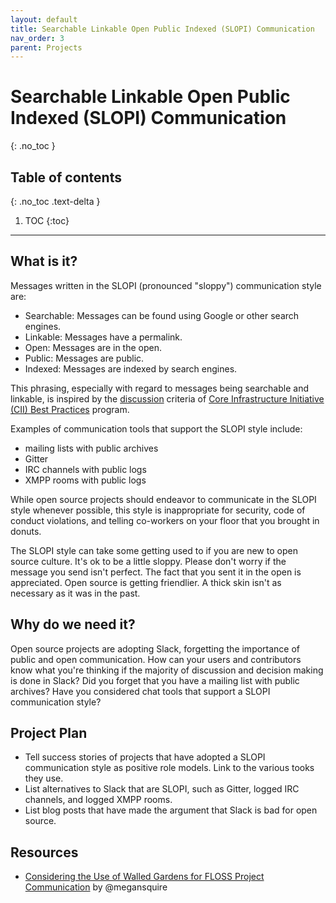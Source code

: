 ```yaml
---
layout: default
title: Searchable Linkable Open Public Indexed (SLOPI) Communication
nav_order: 3
parent: Projects
---
```


# Searchable Linkable Open Public Indexed (SLOPI) Communication
{: .no_toc }

## Table of contents
{: .no_toc .text-delta }

1. TOC
{:toc}

---

## What is it?

Messages written in the SLOPI (pronounced "sloppy") communication style are:

- Searchable: Messages can be found using Google or other search engines.
- Linkable: Messages have a permalink.
- Open: Messages are in the open.
- Public: Messages are public.
- Indexed: Messages are indexed by search engines.

This phrasing, especially with regard to messages being searchable and linkable, is inspired by the [discussion][] criteria of [Core Infrastructure Initiative (CII) Best Practices][] program.

Examples of communication tools that support the SLOPI style include:

- mailing lists with public archives
- Gitter
- IRC channels with public logs
- XMPP rooms with public logs

While open source projects should endeavor to communicate in the SLOPI style whenever possible, this style is inappropriate for security, code of conduct violations, and telling co-workers on your floor that you brought in donuts.

The SLOPI style can take some getting used to if you are new to open source culture. It's ok to be a little sloppy. Please don't worry if the message you send isn't perfect. The fact that you sent it in the open is appreciated. Open source is getting friendlier. A thick skin isn't as necessary as it was in the past.

[discussion]: https://github.com/coreinfrastructure/best-practices-badge/commit/65ebe74d7bfdf661502978311200d0c32f7b8be8
[Core Infrastructure Initiative (CII) Best Practices]: https://bestpractices.coreinfrastructure.org

## Why do we need it?

Open source projects are adopting Slack, forgetting the importance of public and open communication. How can your users and contributors know what you're thinking if the majority of discussion and decision making is done in Slack? Did you forget that you have a mailing list with public archives? Have you considered chat tools that support a SLOPI communication style?

## Project Plan

- Tell success stories of projects that have adopted a SLOPI communication style as positive role models. Link to the various tooks they use.
- List alternatives to Slack that are SLOPI, such as Gitter, logged IRC channels, and logged XMPP rooms.
- List blog posts that have made the argument that Slack is bad for open source.

## Resources

- [Considering the Use of Walled Gardens for FLOSS Project Communication][] by @megansquire

[Considering the Use of Walled Gardens for FLOSS Project Communication]: https://doi.org/10.1007/978-3-319-57735-7_1
